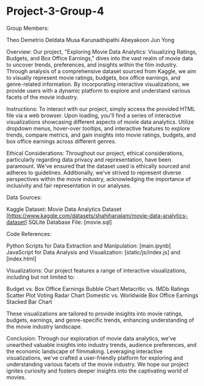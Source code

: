 # Project-3-Group-4

Group Members:

Theo Demetrio
Deldata Musa
Karunadhipathi Abeyakoon
Jun Yong

Overview:
Our project, "Exploring Movie Data Analytics: Visualizing Ratings, Budgets, and Box Office Earnings," dives into the vast realm of movie data to uncover trends, preferences, and insights within the film industry. Through analysis of a comprehensive dataset sourced from Kaggle, we aim to visually represent movie ratings, budgets, box office earnings, and genre-related information. By incorporating interactive visualizations, we provide users with a dynamic platform to explore and understand various facets of the movie industry.

Instructions:
To interact with our project, simply access the provided HTML file via a web browser. Upon loading, you'll find a series of interactive visualizations showcasing different aspects of movie data analytics. Utilize dropdown menus, hover-over tooltips, and interactive features to explore trends, compare metrics, and gain insights into movie ratings, budgets, and box office earnings across different genres.

Ethical Considerations:
Throughout our project, ethical considerations, particularly regarding data privacy and representation, have been paramount. We've ensured that the dataset used is ethically sourced and adheres to guidelines. Additionally, we've strived to represent diverse perspectives within the movie industry, acknowledging the importance of inclusivity and fair representation in our analyses.

Data Sources:

Kaggle Dataset: Movie Data Analytics Dataset [https://www.kaggle.com/datasets/shahjhanalam/movie-data-analytics-dataset]
SQLite Database File: [movie.sql]

Code References:

Python Scripts for Data Extraction and Manipulation: [main.ipynb]
JavaScript for Data Analysis and Visualization: [static/js/index.js] and [index.html]

Visualizations:
Our project features a range of interactive visualizations, including but not limited to:

Budget vs. Box Office Earnings Bubble Chart
Metacritic vs. IMDb Ratings Scatter Plot
Voting Radar Chart
Domestic vs. Worldwide Box Office Earnings Stacked Bar Chart

These visualizations are tailored to provide insights into movie ratings, budgets, earnings, and genre-specific trends, enhancing understanding of the movie industry landscape.

Conclusion:
Through our exploration of movie data analytics, we've unearthed valuable insights into industry trends, audience preferences, and the economic landscape of filmmaking. Leveraging interactive visualizations, we've crafted a user-friendly platform for exploring and understanding various facets of the movie industry. We hope our project ignites curiosity and fosters deeper insights into the captivating world of movies.






